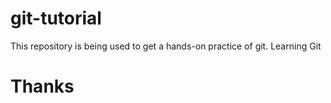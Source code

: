 # git-tutorial
This repository is being used to get a hands-on practice of git.
Learning Git 

# Thanks
